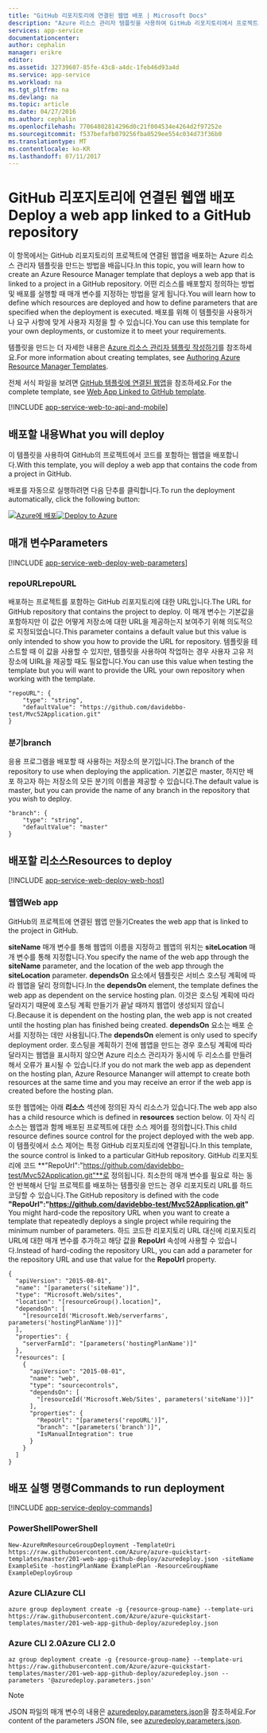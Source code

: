 ```yaml
---
title: "GitHub 리포지토리에 연결된 웹앱 배포 | Microsoft Docs"
description: "Azure 리소스 관리자 템플릿을 사용하여 GitHub 리포지토리에서 프로젝트가 포함된 웹앱을 배포합니다."
services: app-service
documentationcenter: 
author: cephalin
manager: erikre
editor: 
ms.assetid: 32739607-85fe-43c8-a4dc-1feb46d93a4d
ms.service: app-service
ms.workload: na
ms.tgt_pltfrm: na
ms.devlang: na
ms.topic: article
ms.date: 04/27/2016
ms.author: cephalin
ms.openlocfilehash: 77064802814296d0c21f004534e4264d2f97252e
ms.sourcegitcommit: f537befafb079256fba0529ee554c034d73f36b0
ms.translationtype: MT
ms.contentlocale: ko-KR
ms.lasthandoff: 07/11/2017
---
```

# <a name="deploy-a-web-app-linked-to-a-github-repository"></a><span data-ttu-id="8e43f-103">GitHub 리포지토리에 연결된 웹앱 배포</span><span class="sxs-lookup"><span data-stu-id="8e43f-103">Deploy a web app linked to a GitHub repository</span></span>
<span data-ttu-id="8e43f-104">이 항목에서는 GitHub 리포지토리의 프로젝트에 연결된 웹앱을 배포하는 Azure 리소스 관리자 템플릿을 만드는 방법을 배웁니다.</span><span class="sxs-lookup"><span data-stu-id="8e43f-104">In this topic, you will learn how to create an Azure Resource Manager template that deploys a web app that is linked to a project in a GitHub repository.</span></span> <span data-ttu-id="8e43f-105">어떤 리소스를 배포할지 정의하는 방법 및 배포를 실행할 때 매개 변수를 지정하는 방법을 알게 됩니다.</span><span class="sxs-lookup"><span data-stu-id="8e43f-105">You will learn how to define which resources are deployed and how to define parameters that are specified when the deployment is executed.</span></span> <span data-ttu-id="8e43f-106">배포를 위해 이 템플릿을 사용하거나 요구 사항에 맞게 사용자 지정을 할 수 있습니다.</span><span class="sxs-lookup"><span data-stu-id="8e43f-106">You can use this template for your own deployments, or customize it to meet your requirements.</span></span>

<span data-ttu-id="8e43f-107">템플릿을 만드는 더 자세한 내용은 [Azure 리소스 관리자 템플릿 작성하기](../azure-resource-manager/resource-group-authoring-templates.md)를 참조하세요.</span><span class="sxs-lookup"><span data-stu-id="8e43f-107">For more information about creating templates, see [Authoring Azure Resource Manager Templates](../azure-resource-manager/resource-group-authoring-templates.md).</span></span>

<span data-ttu-id="8e43f-108">전체 서식 파일을 보려면 [GitHub 템플릿에 연결된 웹앱](https://github.com/Azure/azure-quickstart-templates/blob/master/201-web-app-github-deploy/azuredeploy.json)을 참조하세요.</span><span class="sxs-lookup"><span data-stu-id="8e43f-108">For the complete template, see [Web App Linked to GitHub template](https://github.com/Azure/azure-quickstart-templates/blob/master/201-web-app-github-deploy/azuredeploy.json).</span></span>

[!INCLUDE [app-service-web-to-api-and-mobile](../../includes/app-service-web-to-api-and-mobile.md)]

## <a name="what-you-will-deploy"></a><span data-ttu-id="8e43f-109">배포할 내용</span><span class="sxs-lookup"><span data-stu-id="8e43f-109">What you will deploy</span></span>
<span data-ttu-id="8e43f-110">이 템플릿을 사용하여 GitHub의 프로젝트에서 코드를 포함하는 웹앱을 배포합니다.</span><span class="sxs-lookup"><span data-stu-id="8e43f-110">With this template, you will deploy a web app that contains the code from a project in GitHub.</span></span>

<span data-ttu-id="8e43f-111">배포를 자동으로 실행하려면 다음 단추를 클릭합니다.</span><span class="sxs-lookup"><span data-stu-id="8e43f-111">To run the deployment automatically, click the following button:</span></span>

<span data-ttu-id="8e43f-112">[![Azure에 배포](./media/app-service-web-arm-from-github-provision/deploybutton.png)](https://portal.azure.com/#create/Microsoft.Template/uri/https%3A%2F%2Fraw.githubusercontent.com%2FAzure%2Fazure-quickstart-templates%2Fmaster%2F201-web-app-github-deploy%2Fazuredeploy.json)</span><span class="sxs-lookup"><span data-stu-id="8e43f-112">[![Deploy to Azure](./media/app-service-web-arm-from-github-provision/deploybutton.png)](https://portal.azure.com/#create/Microsoft.Template/uri/https%3A%2F%2Fraw.githubusercontent.com%2FAzure%2Fazure-quickstart-templates%2Fmaster%2F201-web-app-github-deploy%2Fazuredeploy.json)</span></span>

## <a name="parameters"></a><span data-ttu-id="8e43f-113">매개 변수</span><span class="sxs-lookup"><span data-stu-id="8e43f-113">Parameters</span></span>
[!INCLUDE [app-service-web-deploy-web-parameters](../../includes/app-service-web-deploy-web-parameters.md)]

### <a name="repourl"></a><span data-ttu-id="8e43f-114">repoURL</span><span class="sxs-lookup"><span data-stu-id="8e43f-114">repoURL</span></span>
<span data-ttu-id="8e43f-115">배포하는 프로젝트를 포함하는 GitHub 리포지토리에 대한 URL입니다.</span><span class="sxs-lookup"><span data-stu-id="8e43f-115">The URL for GitHub repository that contains the project to deploy.</span></span> <span data-ttu-id="8e43f-116">이 매개 변수는 기본값을 포함하지만 이 값은 어떻게 저장소에 대한 URL을 제공하는지 보여주기 위해 의도적으로 지정되었습니다.</span><span class="sxs-lookup"><span data-stu-id="8e43f-116">This parameter contains a default value but this value is only intended to show you how to provide the URL for repository.</span></span> <span data-ttu-id="8e43f-117">템플릿을 테스트할 때 이 값을 사용할 수 있지만, 템플릿을 사용하여 작업하는 경우 사용자 고유 저장소에 UIRL을 제공할 때도 필요합니다.</span><span class="sxs-lookup"><span data-stu-id="8e43f-117">You can use this value when testing the template but you will want to provide the URL your own repository when working with the template.</span></span>

    "repoURL": {
        "type": "string",
        "defaultValue": "https://github.com/davidebbo-test/Mvc52Application.git"
    }

### <a name="branch"></a><span data-ttu-id="8e43f-118">분기</span><span class="sxs-lookup"><span data-stu-id="8e43f-118">branch</span></span>
<span data-ttu-id="8e43f-119">응용 프로그램을 배포할 때 사용하는 저장소의 분기입니다.</span><span class="sxs-lookup"><span data-stu-id="8e43f-119">The branch of the repository to use when deploying the application.</span></span> <span data-ttu-id="8e43f-120">기본값은 master, 하지만 배포 하고자 하는 저장소의 모든 분기의 이름을 제공할 수 있습니다.</span><span class="sxs-lookup"><span data-stu-id="8e43f-120">The default value is master, but you can provide the name of any branch in the repository that you wish to deploy.</span></span>

    "branch": {
        "type": "string",
        "defaultValue": "master"
    }

## <a name="resources-to-deploy"></a><span data-ttu-id="8e43f-121">배포할 리소스</span><span class="sxs-lookup"><span data-stu-id="8e43f-121">Resources to deploy</span></span>
[!INCLUDE [app-service-web-deploy-web-host](../../includes/app-service-web-deploy-web-host.md)]

### <a name="web-app"></a><span data-ttu-id="8e43f-122">웹앱</span><span class="sxs-lookup"><span data-stu-id="8e43f-122">Web app</span></span>
<span data-ttu-id="8e43f-123">GitHub의 프로젝트에 연결된 웹앱 만들기</span><span class="sxs-lookup"><span data-stu-id="8e43f-123">Creates the web app that is linked to the project in GitHub.</span></span> 

<span data-ttu-id="8e43f-124">**siteName** 매개 변수를 통해 웹앱의 이름을 지정하고 웹앱의 위치는 **siteLocation** 매개 변수를 통해 지정합니다.</span><span class="sxs-lookup"><span data-stu-id="8e43f-124">You specify the name of the web app through the **siteName** parameter, and the location of the web app through the **siteLocation** parameter.</span></span> <span data-ttu-id="8e43f-125">**dependsOn** 요소에서 템플릿은 서비스 호스팅 계획에 따라 웹앱을 달리 정의합니다.</span><span class="sxs-lookup"><span data-stu-id="8e43f-125">In the **dependsOn** element, the template defines the web app as dependent on the service hosting plan.</span></span> <span data-ttu-id="8e43f-126">이것은 호스팅 계획에 따라 달라지기 때문에 호스팅 계획 만들기가 끝날 때까지 웹앱이 생성되지 않습니다.</span><span class="sxs-lookup"><span data-stu-id="8e43f-126">Because it is dependent on the hosting plan, the web app is not created until the hosting plan has finished being created.</span></span> <span data-ttu-id="8e43f-127">**dependsOn** 요소는 배포 순서를 지정하는 데만 사용됩니다.</span><span class="sxs-lookup"><span data-stu-id="8e43f-127">The **dependsOn** element is only used to specify deployment order.</span></span> <span data-ttu-id="8e43f-128">호스팅을 계획하기 전에 웹앱을 만드는 경우 호스팅 계획에 따라 달라지는 웹앱을 표시하지 않으면 Azure 리소스 관리자가 동시에 두 리소스를 만들려 해서 오류가 표시될 수 있습니다.</span><span class="sxs-lookup"><span data-stu-id="8e43f-128">If you do not mark the web app as dependent on the hosting plan, Azure Resource Mananger will attempt to create both resources at the same time and you may receive an error if the web app is created before the hosting plan.</span></span>

<span data-ttu-id="8e43f-129">또한 웹앱에는 아래 **리소스** 섹션에 정의된 자식 리소스가 있습니다.</span><span class="sxs-lookup"><span data-stu-id="8e43f-129">The web app also has a child resource which is defined in **resources** section below.</span></span> <span data-ttu-id="8e43f-130">이 자식 리소스는 웹앱과 함께 배포된 프로젝트에 대한 소스 제어를 정의합니다.</span><span class="sxs-lookup"><span data-stu-id="8e43f-130">This child resource defines source control for the project deployed with the web app.</span></span> <span data-ttu-id="8e43f-131">이 템플릿에서 소스 제어는 특정 GitHub 리포지토리에 연결됩니다.</span><span class="sxs-lookup"><span data-stu-id="8e43f-131">In this template, the source control is linked to a particular GitHub repository.</span></span> <span data-ttu-id="8e43f-132">GitHub 리포지토리에 코드 **"RepoUrl":"https://github.com/davidebbo-test/Mvc52Application.git"**로 정의됩니다. 최소한의 매개 변수를 필요로 하는 동안 반복해서 단일 프로젝트를 배포하는 템플릿을 만드는 경우 리포지토리 URL를 하드 코딩할 수 있습니다.</span><span class="sxs-lookup"><span data-stu-id="8e43f-132">The GitHub repository is defined with the code **"RepoUrl":"https://github.com/davidebbo-test/Mvc52Application.git"** You might hard-code the repository URL when you want to create a template that repeatedly deploys a single project while requiring the minimum number of parameters.</span></span>
<span data-ttu-id="8e43f-133">하드 코드한 리포지토리 URL 대신에 리포지토리 URL에 대한 매개 변수를 추가하고 해당 값을 **RepoUrl** 속성에 사용할 수 있습니다.</span><span class="sxs-lookup"><span data-stu-id="8e43f-133">Instead of hard-coding the repository URL, you can add a parameter for the repository URL and use that value for the **RepoUrl** property.</span></span>

    {
      "apiVersion": "2015-08-01",
      "name": "[parameters('siteName')]",
      "type": "Microsoft.Web/sites",
      "location": "[resourceGroup().location]",
      "dependsOn": [
        "[resourceId('Microsoft.Web/serverfarms', parameters('hostingPlanName'))]"
      ],
      "properties": {
        "serverFarmId": "[parameters('hostingPlanName')]"
      },
      "resources": [
        {
          "apiVersion": "2015-08-01",
          "name": "web",
          "type": "sourcecontrols",
          "dependsOn": [
            "[resourceId('Microsoft.Web/Sites', parameters('siteName'))]"
          ],
          "properties": {
            "RepoUrl": "[parameters('repoURL')]",
            "branch": "[parameters('branch')]",
            "IsManualIntegration": true
          }
        }
      ]
    }

## <a name="commands-to-run-deployment"></a><span data-ttu-id="8e43f-134">배포 실행 명령</span><span class="sxs-lookup"><span data-stu-id="8e43f-134">Commands to run deployment</span></span>
[!INCLUDE [app-service-deploy-commands](../../includes/app-service-deploy-commands.md)]

### <a name="powershell"></a><span data-ttu-id="8e43f-135">PowerShell</span><span class="sxs-lookup"><span data-stu-id="8e43f-135">PowerShell</span></span>
    New-AzureRmResourceGroupDeployment -TemplateUri https://raw.githubusercontent.com/Azure/azure-quickstart-templates/master/201-web-app-github-deploy/azuredeploy.json -siteName ExampleSite -hostingPlanName ExamplePlan -ResourceGroupName ExampleDeployGroup

### <a name="azure-cli"></a><span data-ttu-id="8e43f-136">Azure CLI</span><span class="sxs-lookup"><span data-stu-id="8e43f-136">Azure CLI</span></span>

    azure group deployment create -g {resource-group-name} --template-uri https://raw.githubusercontent.com/Azure/azure-quickstart-templates/master/201-web-app-github-deploy/azuredeploy.json

### <a name="azure-cli-20"></a><span data-ttu-id="8e43f-137">Azure CLI 2.0</span><span class="sxs-lookup"><span data-stu-id="8e43f-137">Azure CLI 2.0</span></span>

    az group deployment create -g {resource-group-name} --template-uri https://raw.githubusercontent.com/Azure/azure-quickstart-templates/master/201-web-app-github-deploy/azuredeploy.json --parameters '@azuredeploy.parameters.json'

> [!NOTE] 
> <span data-ttu-id="8e43f-138">JSON 파일의 매개 변수의 내용은 [azuredeploy.parameters.json](https://github.com/Azure/azure-quickstart-templates/blob/master/201-web-app-github-deploy/azuredeploy.parameters.json)을 참조하세요.</span><span class="sxs-lookup"><span data-stu-id="8e43f-138">For content of the parameters JSON file, see [azuredeploy.parameters.json](https://github.com/Azure/azure-quickstart-templates/blob/master/201-web-app-github-deploy/azuredeploy.parameters.json).</span></span>
>
>

